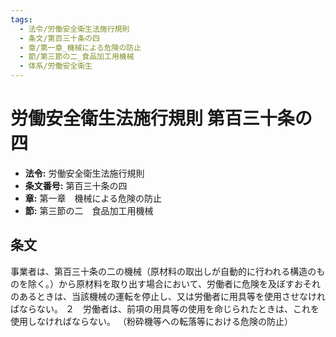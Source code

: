 ```yaml
---
tags:
  - 法令/労働安全衛生法施行規則
  - 条文/第百三十条の四
  - 章/第一章_機械による危険の防止
  - 節/第三節の二_食品加工用機械
  - 体系/労働安全衛生
---
```

# 労働安全衛生法施行規則 第百三十条の四

- **法令:** 労働安全衛生法施行規則
- **条文番号:** 第百三十条の四
- **章:** 第一章　機械による危険の防止
- **節:** 第三節の二　食品加工用機械

## 条文
事業者は、第百三十条の二の機械（原材料の取出しが自動的に行われる構造のものを除く。）から原材料を取り出す場合において、労働者に危険を及ぼすおそれのあるときは、当該機械の運転を停止し、又は労働者に用具等を使用させなければならない。
２　労働者は、前項の用具等の使用を命じられたときは、これを使用しなければならない。
（粉砕機等への転落等における危険の防止）

